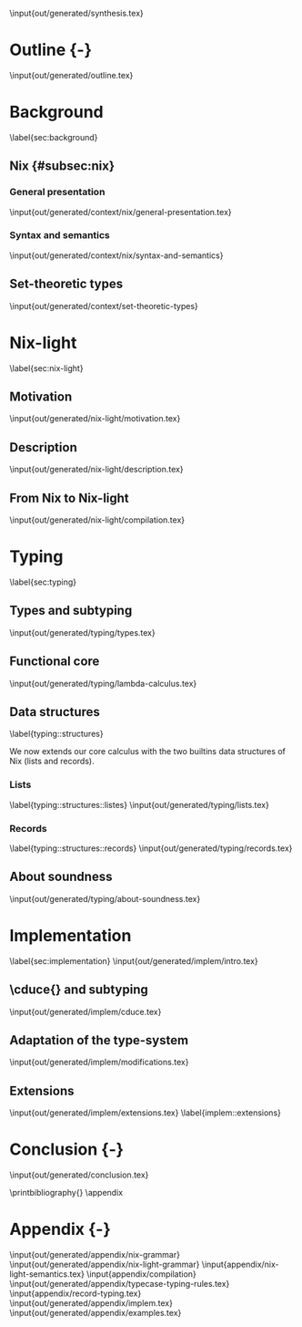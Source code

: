 \input{out/generated/synthesis.tex}

# Outline {-}
\input{out/generated/outline.tex}

# Background
\label{sec:background}

## Nix    {#subsec:nix}
<!--
  Description de Nix et de toutes les horreurs qu'il contient
  Explication rapide de ce qui est nécessaire pour le typer à peu près
  raisonnablement
 -->

### General presentation
<!--
  Explication de son utilisation et justification de la volonté de le typer
-->
\input{out/generated/context/nix/general-presentation.tex}

### Syntax and semantics
\input{out/generated/context/nix/syntax-and-semantics}

## Set-theoretic types
<!--  Présentation de l'interprétation ensembliste des types -->
<!--  Justification informelle de pourquoi le système convient à Nix -->
\input{out/generated/context/set-theoretic-types}

# Nix-light <!--  TODO: find another name for this -->
\label{sec:nix-light}

## Motivation
<!--
  Explication de pourquoi nix est trop permissif et pourquoi il vaut mieux
  bosser sur autre chose.
-->
\input{out/generated/nix-light/motivation.tex}

## Description
<!--  Description du langage, grammaire + sémantique -->
\input{out/generated/nix-light/description.tex}

## From Nix to Nix-light
<!--  Compilation -->
\input{out/generated/nix-light/compilation.tex}

# Typing
\label{sec:typing}

## Types and subtyping
<!--  Présentation des types utilisés -->
<!--  Discussion autour du sous-typage lazy -->
<!--  Sous-typage graduel -->
\input{out/generated/typing/types.tex}

## Functional core
<!--  Typage du langage sans records et sans listes -->
\input{out/generated/typing/lambda-calculus.tex}

## Data structures
<!--  Description du typage des deux structures de données de Nix -->
\label{typing::structures}

We now extends our core calculus with the two builtins data structures of Nix
(lists and records).

### Lists
<!--
  Typage des listes. Rien de très compliqué, mais les regexp-lists nécessitent
  peut-être un peu d'explication. À voir si on garde comme une sous-partie ou
  si on merge dans la section "lambda-calcul", vu que c'est ni central ni
  original (mais joli par contre)
-->
\label{typing::structures::listes}
\input{out/generated/typing/lists.tex}

### Records
<!--  Typage des records. Probablement plein de choses à dire ici. -->
\label{typing::structures::records}
\input{out/generated/typing/records.tex}

## About soundness
<!--  Difficulté de définir la soundness avec le type graduel -->
<!--  Blablater sur la difficulté des preuves. -->
\input{out/generated/typing/about-soundness.tex}

# Implementation
<!--  Tout ce qui concerne l'implémentation. Probablement des choses à dire -->
\label{sec:implementation}
\input{out/generated/implem/intro.tex}

## \cduce{} and subtyping
\input{out/generated/implem/cduce.tex}

## Adaptation of the type-system
\input{out/generated/implem/modifications.tex}

## Extensions
\input{out/generated/implem/extensions.tex}
\label{implem::extensions}

# Conclusion {-}
\input{out/generated/conclusion.tex}

\printbibliography{}
\appendix

# Appendix {-}
\input{out/generated/appendix/nix-grammar}
\input{out/generated/appendix/nix-light-grammar}
\input{appendix/nix-light-semantics.tex}
\input{appendix/compilation}
\input{out/generated/appendix/typecase-typing-rules.tex}
\input{appendix/record-typing.tex}
\input{out/generated/appendix/implem.tex}
\input{out/generated/appendix/examples.tex}
